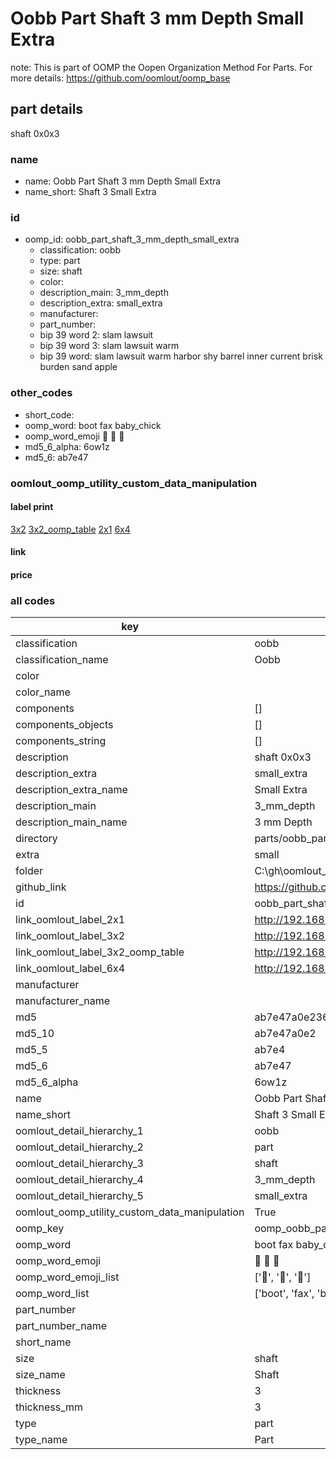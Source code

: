 # Oobb Part Shaft 3 mm Depth Small Extra  

note: This is part of OOMP the Oopen Organization Method For Parts. For more details: https://github.com/oomlout/oomp_base

##  part details
  



shaft 0x0x3



### name
* name: Oobb Part Shaft 3 mm Depth Small Extra
* name_short: Shaft 3 Small Extra
### id
* oomp_id: oobb_part_shaft_3_mm_depth_small_extra
  * classification: oobb
  * type: part
  * size: shaft
  * color: 
  * description_main: 3_mm_depth
  * description_extra: small_extra
  * manufacturer: 
  * part_number: 
  * bip 39 word 2: slam lawsuit
  * bip 39 word 3: slam lawsuit warm
  * bip 39 word: slam lawsuit warm harbor shy barrel inner current brisk burden sand apple

### other_codes
* short_code: 
* oomp_word: boot fax baby_chick
* oomp_word_emoji :boot: :fax: :baby_chick:
* md5_6_alpha: 6ow1z
* md5_6: ab7e47






### oomlout_oomp_utility_custom_data_manipulation
#### label print
[3x2](http://192.168.1.245:1112/?label=oomp%206ow1z)
[3x2_oomp_table](http://192.168.1.108:1112/?label=oomp%206ow1z)
[2x1](http://192.168.1.242:1112/?label=oomp%206ow1z)
[6x4](http://192.168.1.55:1112/?label=oomp%206ow1z)    

#### link

                              

#### price







### all codes 
| key | value |  
| --- | --- |  
| classification | oobb |  
| classification_name | Oobb |  
| color |  |  
| color_name |  |  
| components | [] |  
| components_objects | [] |  
| components_string | [] |  
| description | shaft 0x0x3 |  
| description_extra | small_extra |  
| description_extra_name | Small Extra |  
| description_main | 3_mm_depth |  
| description_main_name | 3 mm Depth |  
| directory | parts/oobb_part_shaft_3_mm_depth_small_extra |  
| extra | small |  
| folder | C:\gh\oomlout_oobb_version_4_generated_parts\things\oobb_part_shaft_3_mm_depth_small_extra |  
| github_link | https://github.com/oomlout/oomlout_oomp_part_src/tree/main/parts/oobb_part_shaft_3_mm_depth_small_extra |  
| id | oobb_part_shaft_3_mm_depth_small_extra |  
| link_oomlout_label_2x1 | http://192.168.1.242:1112/?label=oomp%206ow1z |  
| link_oomlout_label_3x2 | http://192.168.1.245:1112/?label=oomp%206ow1z |  
| link_oomlout_label_3x2_oomp_table | http://192.168.1.108:1112/?label=oomp%206ow1z |  
| link_oomlout_label_6x4 | http://192.168.1.55:1112/?label=oomp%206ow1z |  
| manufacturer |  |  
| manufacturer_name |  |  
| md5 | ab7e47a0e2360e8c4b63c691ee5f8e58 |  
| md5_10 | ab7e47a0e2 |  
| md5_5 | ab7e4 |  
| md5_6 | ab7e47 |  
| md5_6_alpha | 6ow1z |  
| name | Oobb Part Shaft 3 mm Depth Small Extra |  
| name_short | Shaft 3 Small Extra |  
| oomlout_detail_hierarchy_1 | oobb |  
| oomlout_detail_hierarchy_2 | part |  
| oomlout_detail_hierarchy_3 | shaft |  
| oomlout_detail_hierarchy_4 | 3_mm_depth |  
| oomlout_detail_hierarchy_5 | small_extra |  
| oomlout_oomp_utility_custom_data_manipulation | True |  
| oomp_key | oomp_oobb_part_shaft_3_mm_depth_small_extra |  
| oomp_word | boot fax baby_chick |  
| oomp_word_emoji | :boot: :fax: :baby_chick: |  
| oomp_word_emoji_list | [':boot:', ':fax:', ':baby_chick:'] |  
| oomp_word_list | ['boot', 'fax', 'baby_chick'] |  
| part_number |  |  
| part_number_name |  |  
| short_name |  |  
| size | shaft |  
| size_name | Shaft |  
| thickness | 3 |  
| thickness_mm | 3 |  
| type | part |  
| type_name | Part |  
